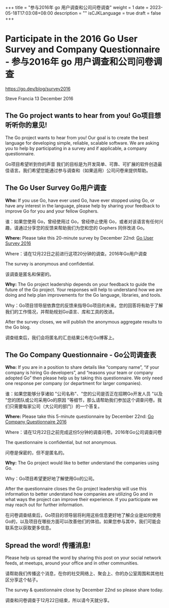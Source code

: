 +++
title = "参与2016年 go 用户调查和公司问卷调查"
weight = 1
date = 2023-05-18T17:03:08+08:00
description = ""
isCJKLanguage = true
draft = false
+++

# Participate in the 2016 Go User Survey and Company Questionnaire - 参与2016年 go 用户调查和公司问卷调查

https://go.dev/blog/survey2016

Steve Francia
13 December 2016

## The Go project wants to hear from you! Go项目想听听你的意见!

The Go project wants to hear from you! Our goal is to create the best language for developing simple, reliable, scalable software. We are asking you to help by participating in a survey and if applicable, a company questionnaire.

Go项目希望听到你的声音 我们的目标是为开发简单、可靠、可扩展的软件创造最佳语言。我们希望您能通过参与调查和（如果适用）公司问卷来提供帮助。

## The Go User Survey Go用户调查

**Who:** If you use Go, have ever used Go, have ever stopped using Go, or have any interest in the language, please help by sharing your feedback to improve Go for you and your fellow Gophers.

谁：如果您使用 Go，曾经使用过 Go，曾经停止使用 Go，或者对该语言有任何兴趣，请通过分享您的反馈来帮助我们为您和您的 Gophers 同伴改进 Go。

**Where:** Please take this 20-minute survey by December 22nd: [Go User Survey 2016](https://goo.gl/NJgrHT)

Where：请在12月22日之前进行这项20分钟的调查。2016年Go用户调查

The survey is anonymous and confidential.

该调查是匿名和保密的。

**Why:** The Go project leadership depends on your feedback to guide the future of the Go project. Your responses will help to understand how we are doing and help plan improvements for the Go language, libraries, and tools.

Why：Go项目领导层依靠您的反馈来指导Go项目的未来。您的回答将有助于了解我们的工作情况，并帮助规划Go语言、库和工具的改进。

After the survey closes, we will publish the anonymous aggregate results to the Go blog.

调查结束后，我们会将匿名的汇总结果公布在Go博客上。

## The Go Company Questionnaire - Go公司调查表

**Who:** If you are in a position to share details like “company name”, “if your company is hiring Go developers”, and “reasons your team or company adopted Go” then please help us by taking this questionnaire. We only need one response per company (or department for larger companies).

谁：如果您能够分享诸如 "公司名称"、"您的公司是否正在招聘Go开发人员 "以及 "您的团队或公司采用Go的原因 "等细节，那么请帮助我们参加这个调查问卷。我们只需要每家公司（大公司的部门）的一个答复。

**Where:** Please take this 5-minute questionnaire by December 22nd: [Go Company Questionnaire 2016](https://goo.gl/Epya2q)

Where：请在12月22日之前完成这份5分钟的调查问卷。2016年Go公司调查问卷

The questionnaire is confidential, but not anonymous.

问卷是保密的，但不是匿名的。

**Why:** The Go project would like to better understand the companies using Go.

Why：Go项目希望更好地了解使用Go的公司。

After the questionnaire closes the Go project leadership will use this information to better understand how companies are utilizing Go and in what ways the project can improve their experience. If you participate we may reach out for further information.

在问卷调查结束后，Go项目的领导层将利用这些信息更好地了解企业是如何使用Go的，以及项目在哪些方面可以改善他们的体验。如果您参与其中，我们可能会联系您以获取更多信息。

## Spread the word! 传播消息!

Please help us spread the word by sharing this post on your social network feeds, at meetups, around your office and in other communities.

请帮助我们传播这个消息，在你的社交网络上、聚会上、你的办公室周围和其他社区分享这个帖子。

The survey & questionnaire close by December 22nd so please share today.

调查和问卷调查于12月22日结束，所以请今天就分享。
